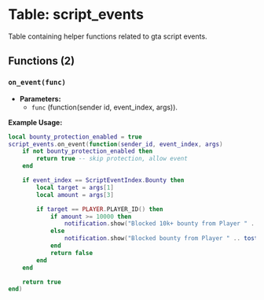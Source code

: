 # Table: script_events

Table containing helper functions related to gta script events.

## Functions (2)

### `on_event(func)`

- **Parameters:**
  - `func` (function(sender id, event_index, args)).

**Example Usage:**
```lua
local bounty_protection_enabled = true
script_events.on_event(function(sender_id, event_index, args)
    if not bounty_protection_enabled then
        return true -- skip protection, allow event
    end

    if event_index == ScriptEventIndex.Bounty then
        local target = args[1]
        local amount = args[3]

        if target == PLAYER.PLAYER_ID() then
            if amount >= 10000 then
                notification.show("Blocked 10k+ bounty from Player " .. tostring(sender_id))
            else
                notification.show("Blocked bounty from Player " .. tostring(sender_id))
            end
            return false
        end
    end

    return true
end)
```
